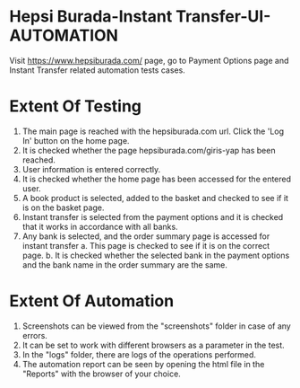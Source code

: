 # Hepsi Burada-Instant Transfer-UI-AUTOMATION

Visit https://www.hepsiburada.com/ page, go to Payment Options page and  Instant Transfer related automation tests cases.

# Extent Of Testing
1. The main page is reached with the hepsiburada.com url. Click the 'Log In' button on the home page.
2. It is checked whether the page hepsiburada.com/giris-yap has been reached.
3. User information is entered correctly.
4. It is checked whether the home page has been accessed for the entered user.
5. A book product is selected, added to the basket and checked to see if it is on the basket page.
6. Instant transfer is selected from the payment options and it is checked that it works in accordance with all banks.
7. Any bank is selected, and the order summary page is accessed for instant transfer
a. This page is checked to see if it is on the correct page.
b. It is checked whether the selected bank in the payment options and the bank name in the order summary are the same.



# Extent Of Automation
1. Screenshots can be viewed from the "screenshots" folder in case of any errors.
2. It can be set to work with different browsers as a parameter in the test.
3. In the "logs" folder, there are logs of the operations performed.
4. The automation report can be seen by opening the html file in the "Reports" with the browser of your choice.
